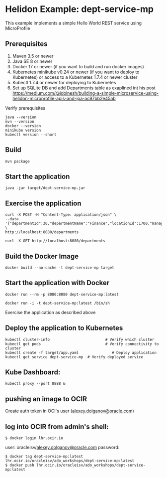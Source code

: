 
# Helidon Example: dept-service-mp

This example implements a simple Hello World REST service using MicroProfile

## Prerequisites

1. Maven 3.5 or newer
2. Java SE 8 or newer
3. Docker 17 or newer (if you want to build and run docker images)
4. Kubernetes minikube v0.24 or newer (if you want to deploy to Kubernetes)
   or access to a Kubernetes 1.7.4 or newer cluster
5. Kubectl 1.7.4 or newer for deploying to Kubernetes
6. Set up SQLite DB and add Departments table as exaplined int his post https://medium.com/@jobinesh/building-a-simple-microservice-using-helidon-microprofile-apis-and-jpa-ac97bb2e45ab

Verify prerequisites
```
java --version
mvn --version
docker --version
minikube version
kubectl version --short
```

## Build

```
mvn package
```

## Start the application

```
java -jar target/dept-service-mp.jar
```

## Exercise the application

```
curl -X POST -H "Content-Type: application/json" \
--data '{"departmentId":30,"departmentName":"Finance","locationId":1700,"managerId":200}' \
http://localhost:8080/departments

curl -X GET http://localhost:8080/departments

```

## Build the Docker Image

```
docker build --no-cache -t dept-service-mp target
```

## Start the application with Docker

```
docker run --rm -p 8080:8080 dept-service-mp:latest

docker run -i -t dept-service-mp:latest /bin/sh
```

Exercise the application as described above

## Deploy the application to Kubernetes

```
kubectl cluster-info                         # Verify which cluster
kubectl get pods                             # Verify connectivity to cluster
kubectl create -f target/app.yaml               # Deploy application
kubectl get service dept-service-mp  # Verify deployed service
```

## Kube Dashboard:
```
kubectl proxy --port 8888 &
```

## pushing an image to OCIR

Create auth token in OCI's user (alexey.dolganov@oracle.com)

## log into OCIR from admin's shell:

```
$ docker login lhr.ocir.io
```

user: oracleisv/alexey.dolganov@oracle.com
password: <auth token>

```
$ docker tag dept-service-mp:latest lhr.ocir.io/oracleisv/ado_workshops/dept-service-mp:latest
$ docker push lhr.ocir.io/oracleisv/ado_workshops/dept-service-mp:latest
```
